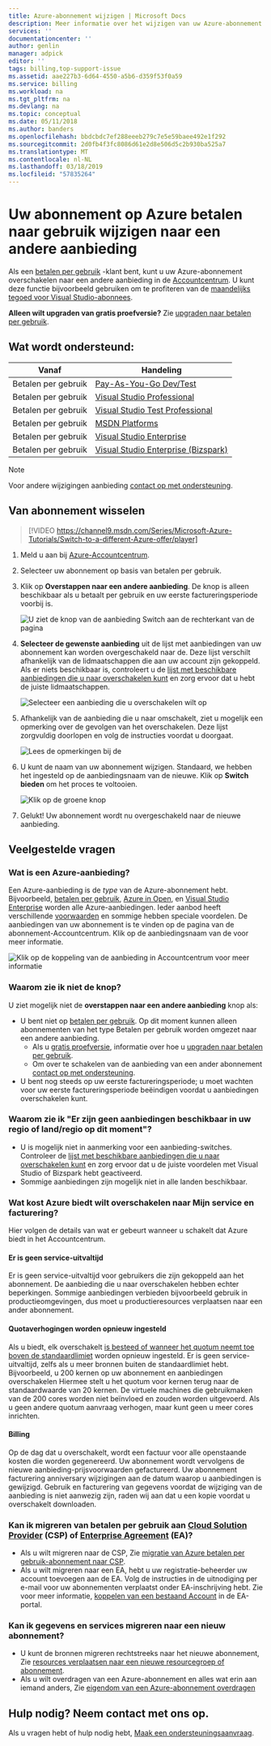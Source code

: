 ```yaml
---
title: Azure-abonnement wijzigen | Microsoft Docs
description: Meer informatie over het wijzigen van uw Azure-abonnement en schakel over naar een andere aanbieding met behulp van Azure-Accountcentrum
services: ''
documentationcenter: ''
author: genlin
manager: adpick
editor: ''
tags: billing,top-support-issue
ms.assetid: aae227b3-6d64-4550-a5b6-d359f53f0a59
ms.service: billing
ms.workload: na
ms.tgt_pltfrm: na
ms.devlang: na
ms.topic: conceptual
ms.date: 05/11/2018
ms.author: banders
ms.openlocfilehash: bbdcbdc7ef288eeeb279c7e5e59baee492e1f292
ms.sourcegitcommit: 2d0fb4f3fc8086d61e2d8e506d5c2b930ba525a7
ms.translationtype: MT
ms.contentlocale: nl-NL
ms.lasthandoff: 03/18/2019
ms.locfileid: "57835264"
---
```

# <a name="change-your-azure-pay-as-you-go-subscription-to-a-different-offer"></a>Uw abonnement op Azure betalen naar gebruik wijzigen naar een andere aanbieding

Als een [betalen per gebruik](https://azure.microsoft.com/offers/ms-azr-0003p/) -klant bent, kunt u uw Azure-abonnement overschakelen naar een andere aanbieding in de [Accountcentrum](https://account.windowsazure.com/Subscriptions). U kunt deze functie bijvoorbeeld gebruiken om te profiteren van de [maandelijks tegoed voor Visual Studio-abonnees](https://azure.microsoft.com/pricing/member-offers/msdn-benefits-details/). 

**Alleen wilt upgraden van gratis proefversie?** Zie [upgraden naar betalen per gebruik](billing-upgrade-azure-subscription.md).

## <a name="whats-supported"></a>Wat wordt ondersteund:

| Vanaf | Handeling |
| --- | --- |
| Betalen per gebruik |[Pay-As-You-Go Dev/Test](https://azure.microsoft.com/offers/ms-azr-0023p/) |
| Betalen per gebruik |[Visual Studio Professional](https://azure.microsoft.com/offers/ms-azr-0059p/) |
| Betalen per gebruik |[Visual Studio Test Professional](https://azure.microsoft.com/offers/ms-azr-0060p/) |
| Betalen per gebruik |[MSDN Platforms](https://azure.microsoft.com/offers/ms-azr-0062p/) |
| Betalen per gebruik |[Visual Studio Enterprise](https://azure.microsoft.com/offers/ms-azr-0063p/) |
| Betalen per gebruik |[Visual Studio Enterprise (Bizspark)](https://azure.microsoft.com/offers/ms-azr-0064p/) |

> [!NOTE]
> Voor andere wijzigingen aanbieding [contact op met ondersteuning](https://portal.azure.com/?#blade/Microsoft_Azure_Support/HelpAndSupportBlade).
>
>

## <a name="switch-subscription-offer"></a>Van abonnement wisselen

> [!VIDEO https://channel9.msdn.com/Series/Microsoft-Azure-Tutorials/Switch-to-a-different-Azure-offer/player]
>
>

1. Meld u aan bij [Azure-Accountcentrum](https://account.windowsazure.com/Subscriptions).
1. Selecteer uw abonnement op basis van betalen per gebruik.
1. Klik op **Overstappen naar een andere aanbieding**. De knop is alleen beschikbaar als u betaalt per gebruik en uw eerste factureringsperiode voorbij is.

   ![U ziet de knop van de aanbieding Switch aan de rechterkant van de pagina](./media/billing-how-to-switch-azure-offer/switchbutton.png)
1. **Selecteer de gewenste aanbieding** uit de lijst met aanbiedingen van uw abonnement kan worden overgeschakeld naar de. Deze lijst verschilt afhankelijk van de lidmaatschappen die aan uw account zijn gekoppeld. Als er niets beschikbaar is, controleert u de [lijst met beschikbare aanbiedingen die u naar overschakelen kunt](#whats-supported) en zorg ervoor dat u hebt de juiste lidmaatschappen. 

   ![Selecteer een aanbieding die u overschakelen wilt op](./media/billing-how-to-switch-azure-offer/selectoffer.png)
1. Afhankelijk van de aanbieding die u naar omschakelt, ziet u mogelijk een opmerking over de gevolgen van het overschakelen. Deze lijst zorgvuldig doorlopen en volg de instructies voordat u doorgaat.

   ![Lees de opmerkingen bij de](./media/billing-how-to-switch-azure-offer/thingstonote.png)
1. U kunt de naam van uw abonnement wijzigen. Standaard, we hebben het ingesteld op de aanbiedingsnaam van de nieuwe. Klik op **Switch bieden** om het proces te voltooien.

   ![Klik op de groene knop](./media/billing-how-to-switch-azure-offer/confirmpage.png)
1. Gelukt! Uw abonnement wordt nu overgeschakeld naar de nieuwe aanbieding.

## <a name="frequently-asked-questions"></a>Veelgestelde vragen

### <a name="what-is-an-azure-offer"></a>Wat is een Azure-aanbieding?

Een Azure-aanbieding is de *type* van de Azure-abonnement hebt. Bijvoorbeeld, [betalen per gebruik](https://azure.microsoft.com/offers/ms-azr-0003p/), [Azure in Open](https://azure.microsoft.com/offers/ms-azr-0111p/), en [Visual Studio Enterprise](https://azure.microsoft.com/offers/ms-azr-0063p/) worden alle Azure-aanbiedingen. Ieder aanbod heeft verschillende [voorwaarden](https://azure.microsoft.com/support/legal/offer-details/) en sommige hebben speciale voordelen. De aanbiedingen van uw abonnement is te vinden op de pagina van de abonnement-Accountcentrum. Klik op de aanbiedingsnaam van de voor meer informatie.

   ![Klik op de koppeling van de aanbieding in Accountcentrum voor meer informatie](./media/billing-how-to-switch-azure-offer/offerlink.png)

### <a name="why-dont-i-see-the-button"></a>Waarom zie ik niet de knop?

U ziet mogelijk niet de **overstappen naar een andere aanbieding** knop als:

* U bent niet op [betalen per gebruik](https://azure.microsoft.com/offers/ms-azr-0003p/). Op dit moment kunnen alleen abonnementen van het type Betalen per gebruik worden omgezet naar een andere aanbieding.
  * Als u [gratis proefversie](https://azure.microsoft.com/free/), informatie over hoe u [upgraden naar betalen per gebruik](billing-upgrade-azure-subscription.md).
  * Om over te schakelen van de aanbieding van een ander abonnement [contact op met ondersteuning](https://portal.azure.com/?#blade/Microsoft_Azure_Support/HelpAndSupportBlade).
* U bent nog steeds op uw eerste factureringsperiode; u moet wachten voor uw eerste factureringsperiode beëindigen voordat u aanbiedingen overschakelen kunt.

### <a name="why-do-i-see-there-are-no-offers-available-in-your-region-or-country-at-this-time"></a>Waarom zie ik "Er zijn geen aanbiedingen beschikbaar in uw regio of land/regio op dit moment"?

* U is mogelijk niet in aanmerking voor een aanbieding-switches. Controleer de [lijst met beschikbare aanbiedingen die u naar overschakelen kunt](#whats-supported) en zorg ervoor dat u de juiste voordelen met Visual Studio of Bizspark hebt geactiveerd.
* Sommige aanbiedingen zijn mogelijk niet in alle landen beschikbaar.

### <a name="what-does-switching-azure-offers-do-to-my-service-and-billing"></a>Wat kost Azure biedt wilt overschakelen naar Mijn service en facturering?

Hier volgen de details van wat er gebeurt wanneer u schakelt dat Azure biedt in het Accountcentrum.

#### <a name="no-service-downtime"></a>Er is geen service-uitvaltijd

Er is geen service-uitvaltijd voor gebruikers die zijn gekoppeld aan het abonnement. De aanbieding die u naar overschakelen hebben echter beperkingen. Sommige aanbiedingen verbieden bijvoorbeeld gebruik in productieomgevingen, dus moet u productieresources verplaatsen naar een ander abonnement.

#### <a name="quota-increases-are-reset"></a>Quotaverhogingen worden opnieuw ingesteld

Als u biedt, elk overschakelt [is besteed of wanneer het quotum neemt toe boven de standaardlimiet](../azure-supportability/resource-manager-core-quotas-request.md) worden opnieuw ingesteld. Er is geen service-uitvaltijd, zelfs als u meer bronnen buiten de standaardlimiet hebt. Bijvoorbeeld, u 200 kernen op uw abonnement en aanbiedingen overschakelen Hiermee stelt u het quotum voor kernen terug naar de standaardwaarde van 20 kernen. De virtuele machines die gebruikmaken van de 200 cores worden niet beïnvloed en zouden worden uitgevoerd. Als u geen andere quotum aanvraag verhogen, maar kunt geen u meer cores inrichten.

#### <a name="billing"></a>Billing

Op de dag dat u overschakelt, wordt een factuur voor alle openstaande kosten die worden gegenereerd. Uw abonnement wordt vervolgens de nieuwe aanbieding-prijsvoorwaarden gefactureerd. Uw abonnement facturering anniversary wijzigingen aan de datum waarop u aanbiedingen is gewijzigd. Gebruik en facturering van gegevens voordat de wijziging van de aanbieding is niet aanwezig zijn, raden wij aan dat u een kopie voordat u overschakelt downloaden.

### <a name="can-i-migrate-from-pay-as-you-go-to-cloud-solution-providerhttpspartnermicrosoftcomsolutionscloud-reseller-overview-csp-or-enterprise-agreementhttpsazuremicrosoftcompricingenterprise-agreement-ea"></a>Kan ik migreren van betalen per gebruik aan [Cloud Solution Provider](https://partner.microsoft.com/Solutions/cloud-reseller-overview) (CSP) of [Enterprise Agreement](https://azure.microsoft.com/pricing/enterprise-agreement/) (EA)?

* Als u wilt migreren naar de CSP, Zie [migratie van Azure betalen per gebruik-abonnement naar CSP](https://docs.microsoft.com/azure/cloud-solution-provider/migration/migration-from-payg-to-csp).
* Als u wilt migreren naar een EA, hebt u uw registratie-beheerder uw account toevoegen aan de EA. Volg de instructies in de uitnodiging per e-mail voor uw abonnementen verplaatst onder EA-inschrijving hebt. Zie voor meer informatie, [koppelen van een bestaand Account](https://ea.azure.com/helpdocs/associateExistingAccount) in de EA-portal.

### <a name="can-i-migrate-data-and-services-to-a-new-subscription"></a>Kan ik gegevens en services migreren naar een nieuw abonnement?

* U kunt de bronnen migreren rechtstreeks naar het nieuwe abonnement, Zie [resources verplaatsen naar een nieuwe resourcegroep of abonnement](../azure-resource-manager/resource-group-move-resources.md).
* Als u wilt overdragen van een Azure-abonnement en alles wat erin aan iemand anders, Zie [eigendom van een Azure-abonnement overdragen](billing-subscription-transfer.md)

## <a name="need-help-contact-us"></a>Hulp nodig? Neem contact met ons op.

Als u vragen hebt of hulp nodig hebt, [Maak een ondersteuningsaanvraag](https://go.microsoft.com/fwlink/?linkid=2083458).
